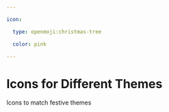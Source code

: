 ```yaml
---

icon: 

  type: openmoji:christmas-tree

  color: pink

---
```


# Icons for Different Themes

Icons to match festive themes